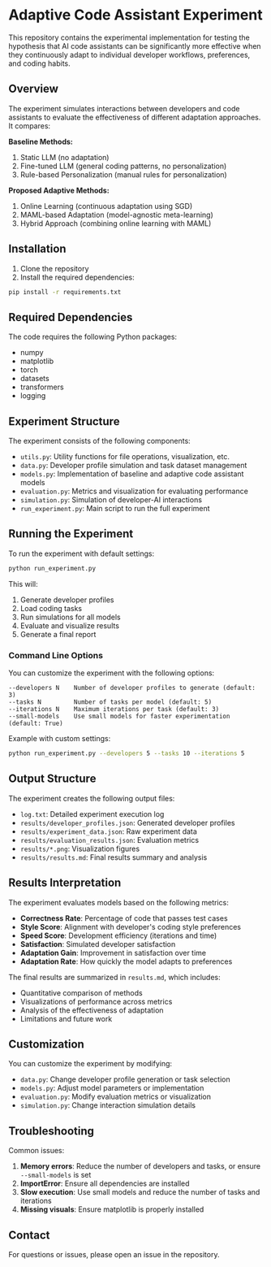 # Adaptive Code Assistant Experiment

This repository contains the experimental implementation for testing the hypothesis that AI code assistants can be significantly more effective when they continuously adapt to individual developer workflows, preferences, and coding habits.

## Overview

The experiment simulates interactions between developers and code assistants to evaluate the effectiveness of different adaptation approaches. It compares:

**Baseline Methods:**
1. Static LLM (no adaptation)
2. Fine-tuned LLM (general coding patterns, no personalization)
3. Rule-based Personalization (manual rules for personalization)

**Proposed Adaptive Methods:**
1. Online Learning (continuous adaptation using SGD)
2. MAML-based Adaptation (model-agnostic meta-learning)
3. Hybrid Approach (combining online learning with MAML)

## Installation

1. Clone the repository
2. Install the required dependencies:

```bash
pip install -r requirements.txt
```

## Required Dependencies

The code requires the following Python packages:
- numpy
- matplotlib
- torch
- datasets
- transformers
- logging

## Experiment Structure

The experiment consists of the following components:

- `utils.py`: Utility functions for file operations, visualization, etc.
- `data.py`: Developer profile simulation and task dataset management
- `models.py`: Implementation of baseline and adaptive code assistant models
- `evaluation.py`: Metrics and visualization for evaluating performance
- `simulation.py`: Simulation of developer-AI interactions
- `run_experiment.py`: Main script to run the full experiment

## Running the Experiment

To run the experiment with default settings:

```bash
python run_experiment.py
```

This will:
1. Generate developer profiles
2. Load coding tasks
3. Run simulations for all models
4. Evaluate and visualize results
5. Generate a final report

### Command Line Options

You can customize the experiment with the following options:

```
--developers N    Number of developer profiles to generate (default: 3)
--tasks N         Number of tasks per model (default: 5)
--iterations N    Maximum iterations per task (default: 3)
--small-models    Use small models for faster experimentation (default: True)
```

Example with custom settings:

```bash
python run_experiment.py --developers 5 --tasks 10 --iterations 5
```

## Output Structure

The experiment creates the following output files:

- `log.txt`: Detailed experiment execution log
- `results/developer_profiles.json`: Generated developer profiles
- `results/experiment_data.json`: Raw experiment data
- `results/evaluation_results.json`: Evaluation metrics
- `results/*.png`: Visualization figures
- `results/results.md`: Final results summary and analysis

## Results Interpretation

The experiment evaluates models based on the following metrics:

- **Correctness Rate**: Percentage of code that passes test cases
- **Style Score**: Alignment with developer's coding style preferences
- **Speed Score**: Development efficiency (iterations and time)
- **Satisfaction**: Simulated developer satisfaction
- **Adaptation Gain**: Improvement in satisfaction over time
- **Adaptation Rate**: How quickly the model adapts to preferences

The final results are summarized in `results.md`, which includes:
- Quantitative comparison of methods
- Visualizations of performance across metrics
- Analysis of the effectiveness of adaptation
- Limitations and future work

## Customization

You can customize the experiment by modifying:

- `data.py`: Change developer profile generation or task selection
- `models.py`: Adjust model parameters or implementation
- `evaluation.py`: Modify evaluation metrics or visualization
- `simulation.py`: Change interaction simulation details

## Troubleshooting

Common issues:

1. **Memory errors**: Reduce the number of developers and tasks, or ensure `--small-models` is set
2. **ImportError**: Ensure all dependencies are installed
3. **Slow execution**: Use small models and reduce the number of tasks and iterations
4. **Missing visuals**: Ensure matplotlib is properly installed

## Contact

For questions or issues, please open an issue in the repository.